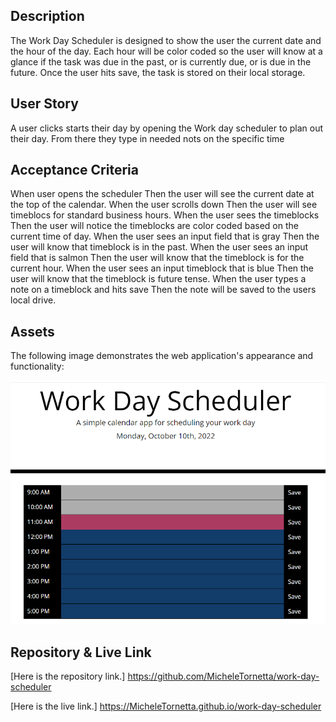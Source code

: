 ## Description

The Work Day Scheduler is designed to show the user the current date and the hour of the day.  Each hour will be color coded so the user will know at a glance if the task was due in the past, or is currently due, or is due in the future.  Once the user hits save, the task is stored on their local storage.

## User Story

A user clicks starts their day by opening the Work day scheduler to plan out their day. From there they type in needed nots on the specific time

## Acceptance Criteria

When user opens the scheduler
Then the user will see the current date at the top of the calendar.
When the user scrolls down
Then the user will see timeblocs for standard business hours.
When the user sees the timeblocks
Then the user will notice the timeblocks are color coded based on the current time of day.
When the user sees an input field that is gray
Then the user will know that timeblock is in the past.
When the user sees an input field that is salmon
Then the user will know that the timeblock is for the current hour.
When the user sees an input timeblock that is blue
Then the user will know that the timeblock is future tense.
When the user types a note on a timeblock and hits save
Then the note will be saved to the users local drive.

## Assets

The following image demonstrates the web application's appearance and functionality:

![Here is a picture of the work day scheduler.](./Assets/images/wdspic.png)

## Repository & Live Link

[Here is the repository link.] https://github.com/MicheleTornetta/work-day-scheduler

[Here is the live link.] https://MicheleTornetta.github.io/work-day-scheduler




